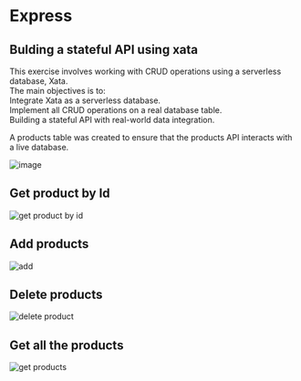 ﻿# Express
## Bulding a stateful API using xata
This exercise involves working with CRUD operations using a serverless database, Xata. <br>
The main objectives is to: <br>
    Integrate Xata as a serverless database. <br>
    Implement all CRUD operations on a real database table. <br>
    Building a stateful API with real-world data integration. <br>
    
A products table was created to ensure that the products API interacts with a live database.

![image](https://github.com/user-attachments/assets/c39e0885-93c3-49a3-b142-8a4219338405)

## Get product by Id
![get product by id](https://github.com/user-attachments/assets/46a12495-a249-4aab-b3fc-8f871e7381ad)

## Add products
![add](https://github.com/user-attachments/assets/6d58ecf8-4314-4e32-af1b-5beb2d656e2e)

## Delete products
![delete product](https://github.com/user-attachments/assets/36135a70-0971-497f-b9ca-c0e551ed2f62)

## Get all the products
![get products](https://github.com/user-attachments/assets/5268e692-9719-499a-a619-047540cf6bf7)







